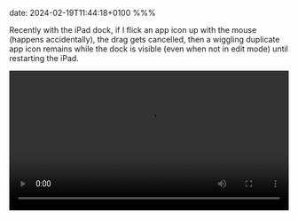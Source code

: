 date: 2024-02-19T11:44:18+0100
%%%

Recently with the iPad dock, if I flick an app icon up with the mouse (happens accidentally), the drag gets cancelled, then a wiggling duplicate app icon remains while the dock is visible (even when not in edit mode) until restarting the iPad.

<video src="dock.mp4" controls width="100%" />
